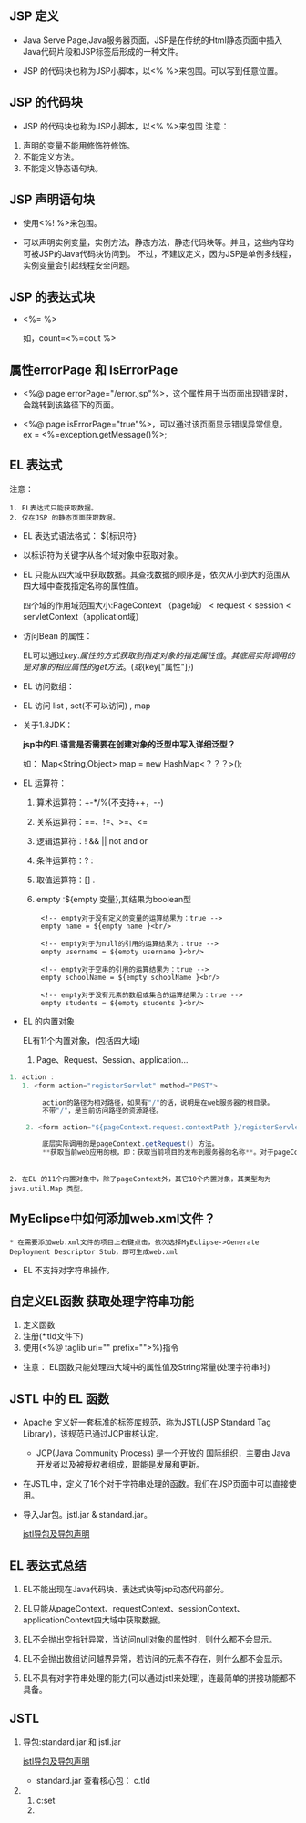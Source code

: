 ## JSP 定义

* Java Serve Page,Java服务器页面。JSP是在传统的Html静态页面中插入Java代码片段和JSP标签后形成的一种文件。

* JSP 的代码块也称为JSP小脚本，以<% %>来包围。可以写到任意位置。

## JSP 的代码块
* JSP 的代码块也称为JSP小脚本，以<% %>来包围
注意：

1. 声明的变量不能用修饰符修饰。
2. 不能定义方法。
3. 不能定义静态语句块。

## JSP 声明语句块
* 使用<%! %>来包围。

* 可以声明实例变量，实例方法，静态方法，静态代码块等。并且，这些内容均可被JSP的Java代码块访问到。
不过，不建议定义，因为JSP是单例多线程，实例变量会引起线程安全问题。

## JSP 的表达式块
* <%= %>

    如，count=<%=cout %>

## 属性errorPage 和 IsErrorPage
* <%@ page errorPage="/error.jsp"%>，这个属性用于当页面出现错误时，会跳转到该路径下的页面。

* <%@ page isErrorPage="true"%>，可以通过该页面显示错误异常信息。 ex = <%=exception.getMessage()%>;



## EL 表达式

注意：

    1. EL表达式只能获取数据。
    2. 仅在JSP 的静态页面获取数据。

* EL 表达式语法格式： ${标识符}


* 以标识符为关键字从各个域对象中获取对象。

* EL 只能从四大域中获取数据。其查找数据的顺序是，依次从小到大的范围从四大域中查找指定名称的属性值。

    四个域的作用域范围大小:PageContext （page域） < request < session < servletContext（application域）

* 访问Bean 的属性：

    EL可以通过${key.属性}的方式获取到指定对象的指定属性值。其底层实际调用的是对象的相应属性的get 方法。(或${key["属性"]})

* EL 访问数组：

* EL 访问 list , set(不可以访问) , map 


* 关于1.8JDK：

    **jsp中的EL语言是否需要在创建对象的泛型中写入详细泛型？**

    如： Map<String,Object> map = new HashMap<？？？>();


* EL 运算符：

    1.  算术运算符：+-*/%(不支持++，--)
    2.  关系运算符：==、!=、>=、<=
    3.  逻辑运算符：! && || not and or
    4.  条件运算符：? :
    5.  取值运算符：[] .

    6. empty :${empty 变量},其结果为boolean型

            <!-- empty对于没有定义的变量的运算结果为：true -->
            empty name = ${empty name }<br/>
            
            <!-- empty对于为null的引用的运算结果为：true -->
            empty username = ${empty username }<br/>
            
            <!-- empty对于空串的引用的运算结果为：true -->
            empty schoolName = ${empty schoolName }<br/>
            
            <!-- empty对于没有元素的数组或集合的运算结果为：true -->
            empty students = ${empty students }<br/>


* EL 的内置对象

    EL有11个内置对象，(包括四大域)

    1. Page、Request、Session、application...


```java
1. action :
   1. <form action="registerServlet" method="POST">
   
        action的路径为相对路径，如果有"/"的话，说明是在web服务器的根目录。
        不带"/"，是当前访问路径的资源路径。

    2. <form action="${pageContext.request.contextPath }/registerServlet" method="POST">

        底层实际调用的是pageContext.getRequest() 方法。
        **获取当前web应用的根，即：获取当前项目的发布到服务器的名称**。对于pageContext应用最多的。
   
```

    2. 在EL 的11个内置对象中，除了pageContext外，其它10个内置对象，其类型均为java.util.Map 类型。



## MyEclipse中如何添加web.xml文件？
    * 在需要添加web.xml文件的项目上右键点击，依次选择MyEclipse->Generate Deployment Descriptor Stub，即可生成web.xml

* EL 不支持对字符串操作。



## 自定义EL函数 获取处理字符串功能

1. 定义函数
2. 注册(*.tld文件下)
3. 使用(<%@ taglib uri="" prefix="">%)指令

* 注意：  EL函数只能处理四大域中的属性值及String常量(处理字符串时)


## JSTL 中的 EL 函数
* Apache 定义好一套标准的标签库规范，称为JSTL(JSP Standard Tag Library)，该规范已通过JCP审核认定。

    * JCP(Java Community Process) 是一个开放的 国际组织，主要由 Java开发者以及被授权者组成，职能是发展和更新。

* 在JSTL中，定义了16个对于字符串处理的函数。我们在JSP页面中可以直接使用。

* 导入Jar包。jstl.jar & standard.jar。
    
    [jstl导包及导包声明](https://blog.csdn.net/qq_30062589/article/details/80224080)


## EL 表达式总结
1. EL不能出现在Java代码块、表达式快等jsp动态代码部分。

2. EL只能从pageContext、requestContext、sessionContext、applicationContext四大域中获取数据。

3. EL不会抛出空指针异常，当访问null对象的属性时，则什么都不会显示。

4. EL不会抛出数组访问越界异常，若访问的元素不存在，则什么都不会显示。

5. EL不具有对字符串处理的能力(可以通过jstl来处理)，连最简单的拼接功能都不具备。


## JSTL
1. 导包:standard.jar 和 jstl.jar 

    [jstl导包及导包声明](https://blog.csdn.net/qq_30062589/article/details/80224080)

    * standard.jar 查看核心包： c.tld

2. 
    1. c:set
    2. 